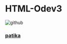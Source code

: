 # HTML-Odev3 
![ github ](https://github.com/KaderErgin/HTML-Odev1/blob/main/html-Odev3/odev3-html.png) 
<br> 
### [patika](https://academy.patika.dev/tr/profile)
